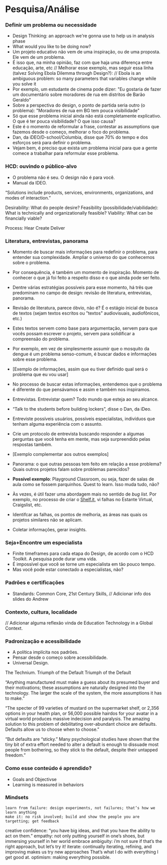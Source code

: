 # Pesquisa/Análise

### Definir um problema ou necessidade

* Design Thinking: an approach we're gonna use to help us in analysis phase
* <out-of-context>What would you like to be doing now?</out-of-context>
* Um projeto educativo não vem de uma inspiração, ou de uma proposta. Ele vem de um problema.
* É isso que, na minha opinião, faz com que haja uma diferença entre educação, arte, <melhorar>etc</melhorar>
// Melhorar esse exemplo, mas seguir essa linha (talvez Solving Ebola Dilemma through Design?):
// Ebola is an ambiguous problem: so many parameters that variables change while you solve it
* Por exemplo, um estudante de cinema pode dizer: "Eu gostaria de fazer um documentário sobre moradores de rua em distritos de Barão Geraldo"
* Sobre a perspectiva do design, o ponto de partida seria outro (o problema): "Moradores de rua em BG tem pouca visibilidade"
* Só que esse problema inicial ainda não está completamente explicativo. O que é ter pouca visibilidade? O que isso causa?
* Este é o momento de reformular a frase, contestar as assumptions que fazemos desde o começo, melhorar o foco do problema.
* Dan, da iDEO/D-school/Columbia, disse que 70% do tempo e dos esforços será para definir o problema.
* Vejam bem, é preciso que exista um problema inicial para que a gente comece a trabalhar para reformular esse problema.

### HCD: ouvindo o público-alvo

* O problema não é seu. O design não é para você.
* Manual da IDEO.

“Solutions include products, services, environments, organizations, and modes of interaction.”

Desirability: What do people desire?
Feasibility (possibilidade/viabilidade): What is technically and organizationally feasible?
Viability: What can be financially viable?

Process:
Hear
Create
Deliver

### Literatura, entrevistas, panorama

* Momento de buscar mais informações para redefinir o problema, para entender sua complexidade. Ampliar o universo do que conhecemos sobre o problema.
* Por consequência, é também um momento de inspiração. Momento de conhecer o que já foi feito a respeito disso e o que ainda pode ser feito.
* Dentre várias estratégias possíveis para esse momento, há três que predominam no campo de design: revisão de literatura, entrevistas, panorama.

* Revisão de literatura, parece óbvio, não é? É o estágio inicial de busca de textos (sejam textos escritos ou "textos" audiovisuais, audiofônicos, etc.)
* Estes textos servem como base para argumentação, servem para que vocês possam escrever o projeto, servem para solidificar a compreensão do problema.
* Por exemplo, em vez de simplesmente assumir que o mosquito da dengue é um problema senso-comum, é buscar dados e informações sobre esse problema.
* [Exemplo de informações, assim que eu tiver definido qual será o problema que eu vou usar]
* No processo de buscar estas informações, entendemos que o problema é diferente do que pensávamos e assim e também nos inspiramos.

* Entrevistas. Entrevistar quem? Todo mundo que esteja ao seu alcance.
* “Talk to the students before building lockers”, disse o Dan, da iDeo.
* Entreviste possíveis usuários, possíveis especialistas, indivíduos que tenham alguma experiência com o assunto.
* Crie um protocolo de entrevista buscando responder a algumas perguntas que você tenha em mente, mas seja surpreendido pelas respostas também.
* [Exemplo complementar aos outros exemplos]

* Panorama: o que outras pessoas tem feito em relação a esse problema? Quais outros projetos falam sobre problemas parecidos?
* **Possível exemplo**: Playground Classroom, ou seja, fazer de salas de aula como se fossem parquinhos. Quest to learn. Isso muda tudo, não?
* Às vezes, é útil fazer uma abordagem mais no sentido de *bug list*. Por exemplo, no processo de criar o [Shelf.it](https://docs.google.com/presentation/d/1onjQRndP_elPqnJ4rlLwRbwP7x8qRkfjKY_VZ5KY-Bw/present#slide=id.g44df3aeca_052), vi falhas no Estante Virtual, Craigslist, etc.
* Identifcar as falhas, os pontos de melhoria, as áreas nas quais os projetos similares não se aplicam.

* Coletar informações, gerar insights.

### Seja+Encontre um especialista

* Finite timeframes para cada etapa do Design, de acordo com o HCD Toolkit. A pesquisa pode durar uma vida.
* É impossível que você se torne um especialista em tão pouco tempo.
* Mas você pode estar conectado a especialistas, não?

### Padrões e certificações

* Standards: Common Core, 21st Century Skills,
// Adicionar info dos slides do Andrew

### Contexto, cultura, localidade

// Adicionar alguma reflexão vinda de Education Technology in a Global Context.

### Padronização e acessibilidade

* A política implícita nos padrões.
* Pensar desde o começo sobre acessibilidade.
* Universal Design.

The Technium. Triumph of the Default
Triumph of the Default

“Anything manufactured must make a guess about its presumed buyer and their motivations; these assumptions are naturally designed into the technology. The larger the scale of the system, the more assumptions it has to make.”

“The specter of 99 varieties of mustard on the supermarket shelf, or 2,356 options in your health plan, or 56,000 possible hairdos for your avatar in a virtual world produces massive indecision and paralysis. The amazing solution to this problem of debilitating over-abundant choice are defaults. Defaults allow us to choose when to choose.”

“But defaults are “sticky.” Many psychological studies have shown that the tiny bit of extra effort needed to alter a default is enough to dissuade most people from bothering, so they stick to the default, despite their untapped freedom.”


### Como esse conteúdo é aprendido?

* Goals and Objectivse
* Learning is measured in behaviors

### Mindsets
    learn from failure: design experiments, not failures; that’s how we learn anything
    make it: no risk involved; build and show the people you are targetting; get feedback
creative confidence: “you have big ideas, and that you have the ability to act on them.”
empathy: not only putting yourself in one’s shoes, but immersing yourself in her world
embrace ambiguity: i’m not sure if that’s the right approach, but let’s try it!
iterate: continually iterating, refining, and improving makes us try new approaches
    That’s what I do with everything I get good at.
optimism: making everything possible.


